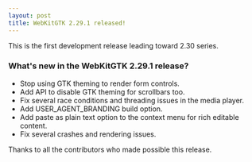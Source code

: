 ```yaml
---
layout: post
title: WebKitGTK 2.29.1 released!
---
```


This is the first development release leading toward 2.30 series.

### What's new in the WebKitGTK 2.29.1 release?

 - Stop using GTK theming to render form controls.
 - Add API to disable GTK theming for scrollbars too.
 - Fix several race conditions and threading issues in the media player.
 - Add USER_AGENT_BRANDING build option.
 - Add paste as plain text option to the context menu for rich editable content.
 - Fix several crashes and rendering issues.

Thanks to all the contributors who made possible this release.